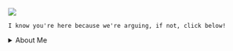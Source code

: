<img src="https://github-readme-stats.vercel.app/api/top-langs/?username=execution&theme=github_dark"/>

```I know you're here because we're arguing, if not, click below!```

<details>
<summary>About Me</summary>
<summary>Age: 16</summary>
<summary>Located: United Kingdom</summary>
<summary>Alias: c0mpt0</summary>
<summary>Languages: Python, GoLang, vLang</summary>
<summary>Learning: vLang</summary>
<summary>Discord: 937782419459829830 (https://discord.id)</summary>
</details>
